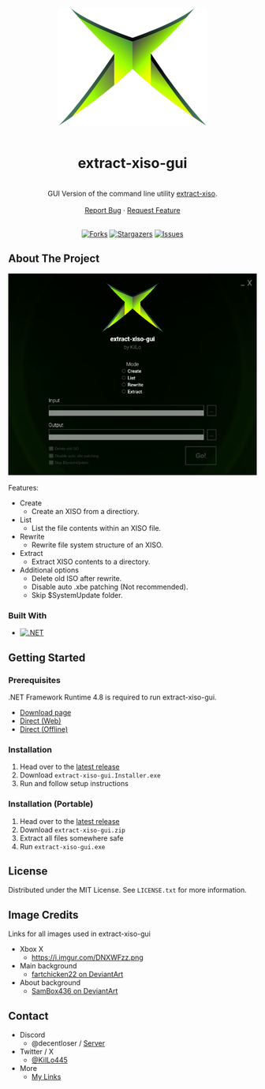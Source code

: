 <a name="readme-top"></a>
<div align="center">
<a href="https://github.com/KilLo445/extract-xiso-gui">
    <img src="https://raw.githubusercontent.com/KilLo445/extract-xiso-gui/refs/heads/master/extract-xiso-gui/Images/Xbox.png" alt="Logo" width=300>
    <br />
    <br />
  </a>
  <p align="center">
    <h1>extract-xiso-gui</h1>
    <br />
    GUI Version of the command line utility <a href="https://github.com/XboxDev/extract-xiso">extract-xiso</a>.  
    <br />
    <br />
    <a href="https://github.com/KilLo445/extract-xiso-gui/issues/new?assignees=&labels=bug&projects=&template=bug_report.md&title=%5BBug+Report%5D+Simple+description+of+the+bug">Report Bug</a>
    ·
    <a href="https://github.com/KilLo445/extract-xiso-gui/issues/new?assignees=&labels=enhancement&projects=&template=feature-request.md&title=%5BFeature+Req%5D+Simple+description+of+your+request">Request Feature</a>
    <br />
    <br />
  </p>
  
  [![Forks][forks-shield]][forks-url]
  [![Stargazers][stars-shield]][stars-url]
  [![Issues][issues-shield]][issues-url]
</div>

<!-- ABOUT THE PROJECT -->
## About The Project

![extract-xiso-gui Screenshot](https://raw.githubusercontent.com/KilLo445/extract-xiso-gui/refs/heads/master/.github/App.png)  
<!-- ([video demo](https://youtu.be/CrVvFjI6kec)) -->

Features:
* Create
    * Create an XISO from a directiory.
* List
    * List the file contents within an XISO file.
* Rewrite
    * Rewrite file system structure of an XISO.
* Extract
    * Extract XISO contents to a directory.
* Additional options
    * Delete old ISO after rewrite.
    * Disable auto .xbe patching (Not recommended).
    * Skip $SystemUpdate folder.


### Built With

* [![.NET][.NET]][framework-url]

<!-- GETTING STARTED -->
## Getting Started

### Prerequisites

.NET Framework Runtime 4.8 is required to run extract-xiso-gui.
  - [Download page](https://dotnet.microsoft.com/en-us/download/dotnet-framework/net48)
  - [Direct (Web)](https://dotnet.microsoft.com/en-us/download/dotnet-framework/thank-you/net48-web-installer)
  - [Direct (Offline)](https://dotnet.microsoft.com/en-us/download/dotnet-framework/thank-you/net48-offline-installer)

### Installation

1. Head over to the [latest release](https://github.com/KilLo445/extract-xiso-gui/releases/latest)
2. Download `extract-xiso-gui.Installer.exe`
3. Run and follow setup instructions

### Installation (Portable)

1. Head over to the [latest release](https://github.com/KilLo445/extract-xiso-gui/releases/latest)
2. Download `extract-xiso-gui.zip`
3. Extract all files somewhere safe
4. Run `extract-xiso-gui.exe`

<!-- LICENSE -->
 ## License

Distributed under the MIT License. See `LICENSE.txt` for more information.

## Image Credits

Links for all images used in extract-xiso-gui

- Xbox X
    - https://i.imgur.com/DNXWFzz.png
- Main background
    - [fartchicken22 on DeviantArt](https://www.deviantart.com/fartchicken22/art/Original-Xbox-Wallpaper-1043717500)
- About background
    - [SamBox436 on DeviantArt](https://www.deviantart.com/sambox436/art/Original-XBOX-BIOS-Wallpaper-2-952446228)

<!-- CONTACT -->
## Contact

- Discord
  - @decentloser / [Server](https://discord.gg/66qymzdtMw)
- Twitter / X
  - [@KilLo445](https://twitter.com/KilLo445)
- More
  - [My Links](https://killo.club/links)

<!-- MARKDOWN LINKS & IMAGES -->
<!-- https://www.markdownguide.org/basic-syntax/#reference-style-links -->
[forks-shield]: https://img.shields.io/github/forks/KilLo445/extract-xiso-gui.svg?style=for-the-badge
[forks-url]: https://github.com/KilLo445/extract-xiso-gui/network/members
[stars-shield]: https://img.shields.io/github/stars/KilLo445/extract-xiso-gui.svg?style=for-the-badge
[stars-url]: https://github.com/KilLo445/extract-xiso-gui/stargazers
[issues-shield]: https://img.shields.io/github/issues/KilLo445/extract-xiso-gui.svg?style=for-the-badge
[issues-url]: https://github.com/KilLo445/extract-xiso-gui/issues
[.NET]: https://img.shields.io/badge/.NET_Framework-5C2D91?style=for-the-badge&logo=.net&logoColor=white
[framework-url]: https://dotnet.microsoft.com/en-us/download/dotnet-framework

<!-- README Template -->
<!-- https://github.com/othneildrew/Best-README-Template -->

